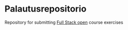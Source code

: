 # Palautusrepositorio

Repository for submitting [Full Stack open](https://fullstackopen.com/) course exercises